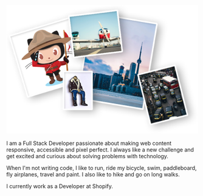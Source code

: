 ![About me](https://raw.githubusercontent.com/nikijiandani/nikijiandani.github.io/master/assets/niki---about-me-M.png)

I am a Full Stack Developer passionate about making web content responsive, accessible and pixel perfect. I always like a new challenge and get excited and curious about solving problems with technology.

When I'm not writing code, I like to run, ride my bicycle, swim, paddleboard, fly airplanes, travel and paint. I also like to hike and go on long walks.

I currently work as a Developer at Shopify.
